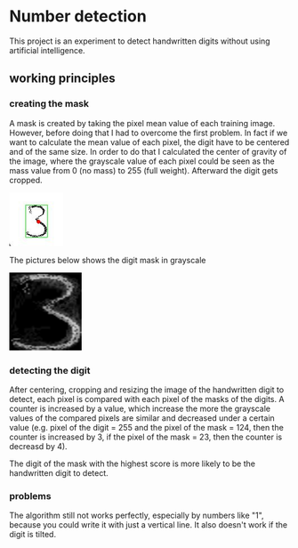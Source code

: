 # Number detection
This project is an experiment to detect handwritten digits without using artificial intelligence.

## working principles
### creating the mask
A mask is created by taking the pixel mean value of each training image. However, before doing that I had to overcome the first problem. In fact if we want to calculate the mean value of each pixel, the digit have to be centered and of the same size. In order to do that I calculated the center of gravity of the image, where the grayscale value of each pixel could be seen as the mass value from 0 (no mass) to 255 (full weight). Afterward the digit gets cropped.

![plot](./Images/Readme_img/Cropped_3.png)

The pictures below shows the digit mask in grayscale

![plot](./Images/Readme_img/Mask_3.png)

### detecting the digit
After centering, cropping and resizing the image of the handwritten digit to detect, each pixel is compared with each pixel of the masks of the digits. A counter is increased by a value, which increase the more the grayscale values of the compared pixels are similar and decreased under a certain value (e.g. pixel of the digit = 255 and the pixel of the mask = 124, then the counter is increased by 3, if the pixel of the mask = 23, then the counter is decreasd by 4).

The digit of the mask with the highest score is more likely to be the handwritten digit to detect.

### problems
The algorithm still not works perfectly, especially by numbers like "1", because you could write it with just a vertical line.
It also doesn't work if the digit is tilted.
